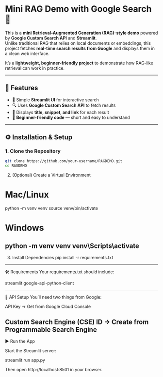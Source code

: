 # Mini RAG Demo with Google Search 🔎

This is a **mini Retrieval-Augmented Generation (RAG)-style demo** powered by **Google Custom Search API** and **Streamlit**.  
Unlike traditional RAG that relies on local documents or embeddings, this project fetches **real-time search results from Google** and displays them in a clean web interface.

It’s a **lightweight, beginner-friendly project** to demonstrate how RAG-like retrieval can work in practice.

---

## 🚀 Features
- 🎨 Simple **Streamlit UI** for interactive search  
- 🔍 Uses **Google Custom Search API** to fetch results  
- 📑 Displays **title, snippet, and link** for each result  
- 🐍 **Beginner-friendly code** — short and easy to understand  

---

## ⚙️ Installation & Setup

### 1. Clone the Repository
```bash
git clone https://github.com/your-username/RAGDEMO.git
cd RAGDEMO
```

2. (Optional) Create a Virtual Environment
# Mac/Linux
python -m venv venv
source venv/bin/activate
# Windows
python -m venv venv
venv\Scripts\activate
---
3. Install Dependencies
pip install -r requirements.txt
---
🛠️ Requirements
Your requirements.txt should include:

streamlit
google-api-python-client

---
🔑 API Setup
You’ll need two things from Google:

API Key → Get from Google Cloud Console

Custom Search Engine (CSE) ID → Create from Programmable Search Engine
---

▶️ Run the App

Start the Streamlit server:

streamlit run app.py

Then open http://localhost:8501
 in your browser.

